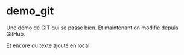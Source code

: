 demo_git
========

Une démo de GIT qui se passe bien.
Et maintenant on modifie depuis GitHub.

Et encore du texte ajouté en local
